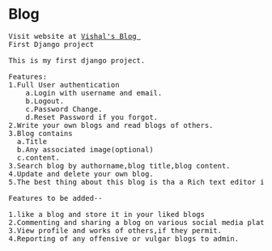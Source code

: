 # Blog
<pre>
Visit website at <a href="http://vishalblogs.pythonanywhere.com/">Vishal's Blog </a>
First Django project

This is my first django project.

Features: 
1.Full User authentication
    a.Login with username and email.
    b.Logout.
    c.Password Change.
    d.Reset Password if you forgot.
2.Write your own blogs and read blogs of others.
3.Blog contains
  a.Title
  b.Any associated image(optional)
  c.content.
3.Search blog by authorname,blog title,blog content.
4.Update and delete your own blog.
5.The best thing about this blog is tha a Rich text editor is integrated

Features to be added--

1.like a blog and store it in your liked blogs
2.Commenting and sharing a blog on various social media platforms.
3.View profile and works of others,if they permit.
4.Reporting of any offensive or vulgar blogs to admin.
</pre>
